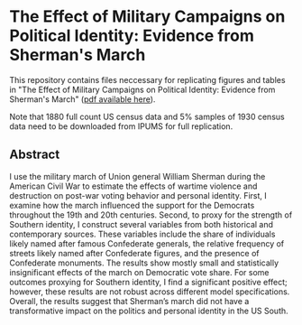 # The Effect of Military Campaigns on Political Identity: Evidence from Sherman's March

This repository contains files neccessary for replicating figures and tables in "The Effect of Military Campaigns on Political Identity: Evidence from Sherman's March" ([pdf available here](https://www.cerge-ei.cz/pdf/master_theses/Master_Thesis_Kosik.pdf)). 

Note that 1880 full count US census data and 5\% samples of 1930 census data need to be downloaded from IPUMS for full replication.

## Abstract 
I use the military march of Union general William Sherman during the American Civil War to estimate the effects of wartime violence and destruction on post-war voting behavior and personal identity. First, I examine how the march influenced the support for the Democrats throughout the 19th and 20th centuries. Second, to proxy for the strength of Southern identity, I construct several variables from both historical and contemporary sources. These variables include the
share of individuals likely named after famous Confederate generals, the relative
frequency of streets likely named after Confederate figures, and the presence
of Confederate monuments. The results show mostly small and statistically
insignificant effects of the march on Democratic vote share. For some outcomes
proxying for Southern identity, I find a significant positive effect; however, these
results are not robust across different model specifications. Overall, the results
suggest that Sherman’s march did not have a transformative impact on the
politics and personal identity in the US South.


